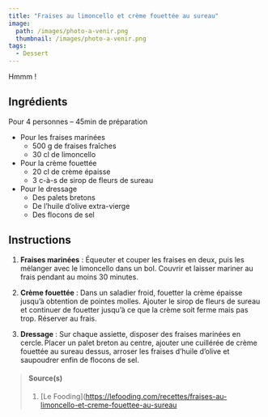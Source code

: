 ```yaml
---
title: "Fraises au limoncello et crème fouettée au sureau"
image: 
  path: /images/photo-a-venir.png
  thumbnail: /images/photo-a-venir.png
tags:
  - Dessert
---
```

Hmmm !

## Ingrédients

Pour 4 personnes – 45min de préparation

* Pour les fraises marinées
  * 500 g de fraises fraîches
  * 30 cl de limoncello
* Pour la crème fouettée
  * 20 cl de crème épaisse
  * 3 c-à-s de sirop de fleurs de sureau
* Pour le dressage
  * Des palets bretons
  * De l’huile d’olive extra-vierge
  * Des flocons de sel
	
## Instructions

1. **Fraises marinées** : Équeuter et couper les fraises en deux, puis les mélanger avec le limoncello dans un bol. Couvrir et laisser mariner au frais pendant au moins 30 minutes.

2. **Crème fouettée** : Dans un saladier froid, fouetter la crème épaisse jusqu’à obtention de pointes molles. Ajouter le sirop de fleurs de sureau et continuer de fouetter jusqu’à ce que la crème soit ferme mais pas trop. Réserver au frais.

3. **Dressage** : Sur chaque assiette, disposer des fraises marinées en cercle. Placer un palet breton au centre, ajouter une cuillérée de crème fouettée au sureau dessus, arroser les fraises d’huile d’olive et saupoudrer enfin de flocons de sel.

> #### Source(s)
> 1. [Le Fooding](https://lefooding.com/recettes/fraises-au-limoncello-et-creme-fouettee-au-sureau
